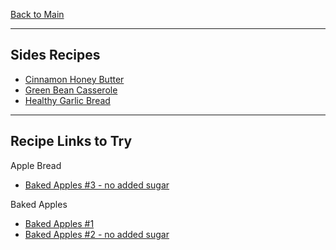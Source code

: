 [Back to Main](/README.md)

---
## Sides Recipes

- [Cinnamon Honey Butter](/100%20Recipes/Cinnamon%20Honey%20Butter.md)
- [Green Bean Casserole](/100%20Recipes/Green%20Bean%20Casserole.md)
- [Healthy Garlic Bread](/100%20Recipes/Healthy%20Garlic%20Bread.md)

---
## Recipe Links to Try

Apple Bread
- [Baked Apples #3 - no added sugar](https://thebakermama.com/recipes/healthy-flourless-fresh-apple-bread/)

Baked Apples
- [Baked Apples #1](https://www.allrecipes.com/recipe/255931/baked-cinnamon-apples/)
- [Baked Apples #2 - no added sugar](https://happyhealthymama.com/simple-baked-apples.html)